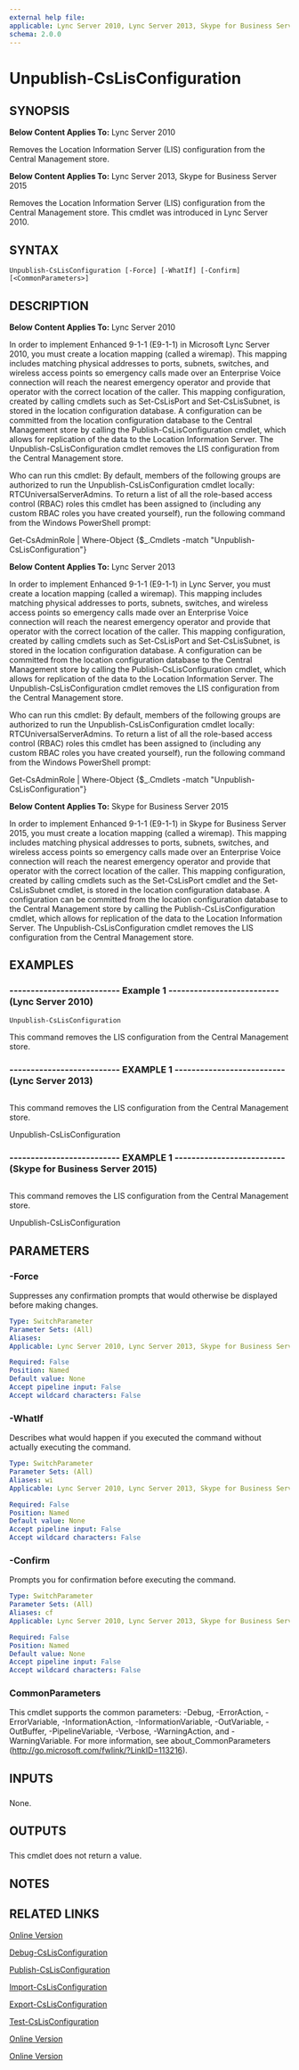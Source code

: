```yaml
---
external help file: 
applicable: Lync Server 2010, Lync Server 2013, Skype for Business Server 2015
schema: 2.0.0
---
```


# Unpublish-CsLisConfiguration

## SYNOPSIS
**Below Content Applies To:** Lync Server 2010

Removes the Location Information Server (LIS) configuration from the Central Management store.

**Below Content Applies To:** Lync Server 2013, Skype for Business Server 2015

Removes the Location Information Server (LIS) configuration from the Central Management store.
This cmdlet was introduced in Lync Server 2010.



## SYNTAX

```
Unpublish-CsLisConfiguration [-Force] [-WhatIf] [-Confirm] [<CommonParameters>]
```

## DESCRIPTION
**Below Content Applies To:** Lync Server 2010

In order to implement Enhanced 9-1-1 (E9-1-1) in Microsoft Lync Server 2010, you must create a location mapping (called a wiremap).
This mapping includes matching physical addresses to ports, subnets, switches, and wireless access points so emergency calls made over an Enterprise Voice connection will reach the nearest emergency operator and provide that operator with the correct location of the caller.
This mapping configuration, created by calling cmdlets such as Set-CsLisPort and Set-CsLisSubnet, is stored in the location configuration database.
A configuration can be committed from the location configuration database to the Central Management store by calling the Publish-CsLisConfiguration cmdlet, which allows for replication of the data to the Location Information Server.
The Unpublish-CsLisConfiguration cmdlet removes the LIS configuration from the Central Management store.

Who can run this cmdlet: By default, members of the following groups are authorized to run the Unpublish-CsLisConfiguration cmdlet locally: RTCUniversalServerAdmins.
To return a list of all the role-based access control (RBAC) roles this cmdlet has been assigned to (including any custom RBAC roles you have created yourself), run the following command from the Windows PowerShell prompt:

Get-CsAdminRole | Where-Object {$_.Cmdlets -match "Unpublish-CsLisConfiguration"}

**Below Content Applies To:** Lync Server 2013

In order to implement Enhanced 9-1-1 (E9-1-1) in Lync Server, you must create a location mapping (called a wiremap).
This mapping includes matching physical addresses to ports, subnets, switches, and wireless access points so emergency calls made over an Enterprise Voice connection will reach the nearest emergency operator and provide that operator with the correct location of the caller.
This mapping configuration, created by calling cmdlets such as Set-CsLisPort and Set-CsLisSubnet, is stored in the location configuration database.
A configuration can be committed from the location configuration database to the Central Management store by calling the Publish-CsLisConfiguration cmdlet, which allows for replication of the data to the Location Information Server.
The Unpublish-CsLisConfiguration cmdlet removes the LIS configuration from the Central Management store.

Who can run this cmdlet: By default, members of the following groups are authorized to run the Unpublish-CsLisConfiguration cmdlet locally: RTCUniversalServerAdmins.
To return a list of all the role-based access control (RBAC) roles this cmdlet has been assigned to (including any custom RBAC roles you have created yourself), run the following command from the Windows PowerShell prompt:

Get-CsAdminRole | Where-Object {$_.Cmdlets -match "Unpublish-CsLisConfiguration"}

**Below Content Applies To:** Skype for Business Server 2015

In order to implement Enhanced 9-1-1 (E9-1-1) in Skype for Business Server 2015, you must create a location mapping (called a wiremap).
This mapping includes matching physical addresses to ports, subnets, switches, and wireless access points so emergency calls made over an Enterprise Voice connection will reach the nearest emergency operator and provide that operator with the correct location of the caller.
This mapping configuration, created by calling cmdlets such as the Set-CsLisPort cmdlet and the Set-CsLisSubnet cmdlet, is stored in the location configuration database.
A configuration can be committed from the location configuration database to the Central Management store by calling the Publish-CsLisConfiguration cmdlet, which allows for replication of the data to the Location Information Server.
The Unpublish-CsLisConfiguration cmdlet removes the LIS configuration from the Central Management store.



## EXAMPLES

### -------------------------- Example 1 -------------------------- (Lync Server 2010)
```
Unpublish-CsLisConfiguration
```

This command removes the LIS configuration from the Central Management store.

### -------------------------- EXAMPLE 1 -------------------------- (Lync Server 2013)
```

```

This command removes the LIS configuration from the Central Management store.

Unpublish-CsLisConfiguration

### -------------------------- EXAMPLE 1 -------------------------- (Skype for Business Server 2015)
```

```

This command removes the LIS configuration from the Central Management store.

Unpublish-CsLisConfiguration

## PARAMETERS

### -Force
Suppresses any confirmation prompts that would otherwise be displayed before making changes.

```yaml
Type: SwitchParameter
Parameter Sets: (All)
Aliases: 
Applicable: Lync Server 2010, Lync Server 2013, Skype for Business Server 2015

Required: False
Position: Named
Default value: None
Accept pipeline input: False
Accept wildcard characters: False
```

### -WhatIf
Describes what would happen if you executed the command without actually executing the command.

```yaml
Type: SwitchParameter
Parameter Sets: (All)
Aliases: wi
Applicable: Lync Server 2010, Lync Server 2013, Skype for Business Server 2015

Required: False
Position: Named
Default value: None
Accept pipeline input: False
Accept wildcard characters: False
```

### -Confirm
Prompts you for confirmation before executing the command.

```yaml
Type: SwitchParameter
Parameter Sets: (All)
Aliases: cf
Applicable: Lync Server 2010, Lync Server 2013, Skype for Business Server 2015

Required: False
Position: Named
Default value: None
Accept pipeline input: False
Accept wildcard characters: False
```

### CommonParameters
This cmdlet supports the common parameters: -Debug, -ErrorAction, -ErrorVariable, -InformationAction, -InformationVariable, -OutVariable, -OutBuffer, -PipelineVariable, -Verbose, -WarningAction, and -WarningVariable. For more information, see about_CommonParameters (http://go.microsoft.com/fwlink/?LinkID=113216).

## INPUTS

###  
None.

## OUTPUTS

###  
This cmdlet does not return a value.

## NOTES

## RELATED LINKS

[Online Version](http://technet.microsoft.com/EN-US/library/7fcba482-e1cc-46fa-8b39-fba549eb0fec(OCS.14).aspx)

[Debug-CsLisConfiguration]()

[Publish-CsLisConfiguration]()

[Import-CsLisConfiguration]()

[Export-CsLisConfiguration]()

[Test-CsLisConfiguration]()

[Online Version](http://technet.microsoft.com/EN-US/library/7fcba482-e1cc-46fa-8b39-fba549eb0fec(OCS.15).aspx)

[Online Version](http://technet.microsoft.com/EN-US/library/7fcba482-e1cc-46fa-8b39-fba549eb0fec(OCS.16).aspx)

